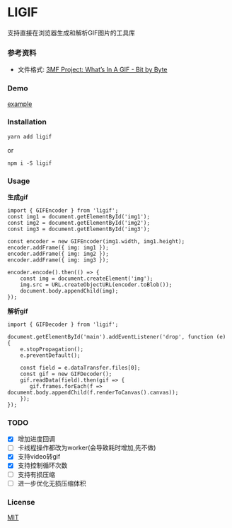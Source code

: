 # LIGIF

支持直接在浏览器生成和解析GIF图片的工具库

### 参考资料
* 文件格式: [3MF Project: What’s In A GIF - Bit by Byte](http://www.matthewflickinger.com/lab/whatsinagif/bits_and_bytes.asp)

### Demo
[example](https://lijianzhang.github.io/ligif/example/index.html)

### Installation

```bash
yarn add ligif
```

or

```ba
npm i -S ligif
```

### Usage

**生成gif**

```javas
import { GIFEncoder } from 'ligif';
const img1 = document.getElementById('img1');
const img2 = document.getElementById('img2');
const img3 = document.getElementById('img3');

const encoder = new GIFEncoder(img1.width, img1.height);
encoder.addFrame({ img: img1 });
encoder.addFrame({ img: img2 });
encoder.addFrame({ img: img3 });

encoder.encode().then(() => {
    const img = document.createElement('img');
    img.src = URL.createObjectURL(encoder.toBlob());
    document.body.appendChild(img);
});

```



**解析gif**

```javas
import { GIFDecoder } from 'ligif';

document.getElementById('main').addEventListener('drop', function (e) {
    e.stopPropagation();
    e.preventDefault();

    const field = e.dataTransfer.files[0];
    const gif = new GIFDecoder();
    gif.readData(field).then(gif => {
       gif.frames.forEach(f => document.body.appendChild(f.renderToCanvas().canvas));
    });
});
```



### TODO

- [x] 增加进度回调
- [ ] 卡线程操作都改为worker(会导致耗时增加,先不做)
- [x] 支持video转gif
- [x] 支持控制循环次数
- [ ] 支持有损压缩
- [ ] 进一步优化无损压缩体积

### License

[MIT](http://opensource.org/licenses/MIT)